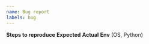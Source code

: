 ```yaml
---
name: Bug report
labels: bug
---
```

**Steps to reproduce**
**Expected**
**Actual**
**Env** (OS, Python)
